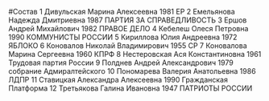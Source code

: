 #Состав
1 Дивульская Марина Алексеевна 1981 ЕР
2 Емельянова Надежда Дмитриевна 1987 ПАРТИЯ ЗА СПРАВЕДЛИВОСТЬ
3 Ершов Андрей Михайлович 1982 ПРАВОЕ ДЕЛО
4 Кебелеш Олеся Петровна 1990 КОММУНИСТЫ РОССИИ
5 Кириллова Юлия Андреевна 1972 ЯБЛОКО
6 Коновалов Николай Владимирович 1955 СР
7 Коновалова Марина Сергеевна 1960 КПРФ
8 Нестеровская Ася Константиновна 1961 Трудовая партия России
9 Полднев Андрей Александрович 1979 собрание Адмиралтейского
10 Пономарева Валерия Анатольевна 1986 ЛДПР
11 Ставицкая Александра Алексеевна 1990 Гражданская Платформа
12 Третьякова Галина Ивановна 1947 ПАТРИОТЫ РОССИИ
